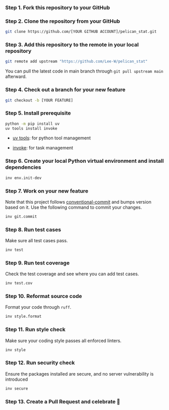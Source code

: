 ### Step 1. Fork this repository to your GitHub

### Step 2. Clone the repository from your GitHub

```sh
git clone https://github.com/[YOUR GITHUB ACCOUNT]/pelican_stat.git
```

### Step 3. Add this repository to the remote in your local repository

```sh
git remote add upstream "https://github.com/Lee-W/pelican_stat"
```

You can pull the latest code in main branch through `git pull upstream main` afterward.

### Step 4. Check out a branch for your new feature

```sh
git checkout -b [YOUR FEATURE]
```

### Step 5. Install prerequisite

```sh
python -m pip install uv
uv tools install invoke

```

* [uv tools](https://docs.astral.sh/uv/guides/tools/): for python tool management

* [invoke](https://github.com/pyinvoke/invoke): for task management

### Step 6. Create your local Python virtual environment and install dependencies

```sh
inv env.init-dev
```

### Step 7. Work on your new feature

Note that this project follows [conventional-commit] and bumps version based on it.
Use the following command to commit your changes.

```sh
inv git.commit
```

### Step 8. Run test cases

Make sure all test cases pass.

```sh
inv test
```

### Step 9. Run test coverage

Check the test coverage and see where you can add test cases.

```sh
inv test.cov
```

### Step 10. Reformat source code

Format your code through `ruff`.

```sh
inv style.format
```

### Step 11. Run style check

Make sure your coding style passes all enforced linters.

```sh
inv style
```

### Step 12. Run security check

Ensure the packages installed are secure, and no server vulnerability is introduced

```sh
inv secure
```

### Step 13. Create a Pull Request and celebrate 🎉

[conventional-commit]: https://www.conventionalcommits.org/en/v1.0.0/
